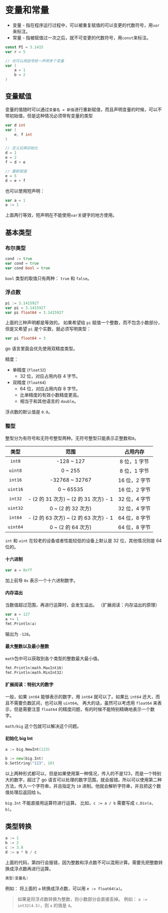 # 变量和常量

- 变量 - 指在程序运行过程中，可以被重复赋值的可以变更的代数符号，用`var`来标注。
- 常量 - 指被赋值过一次之后，就不可变更的代数符号，用`const`来标注。

```go
const PI = 3.1415
var r = 5

// 也可以用括号统一声明多个变量
var (
    a = 1
    b = 2
)
```

## 变量赋值

变量的值随时可以通过`变量名 = 新值`进行重新赋值，而且声明变量的时候，可以不带初始值，但是这种情况必须带有变量的类型

```go
var d int
var (
    e, f int
)

// 定义后再初始化
d = 1
e = 2
f = d + e

// 重新赋值
e = 5
d = e + f
```

也可以使用短声明：

```go
var a = 1
a := 1
```

上面两行等效，短声明在不能使用`var`关键字的地方使用。

## 基本类型

### 布尔类型

```go
cond := true
var cond = true
var cond bool = true
```

`bool` 类型的取值只有两种： `true` 和 `false`。

### 浮点数

```go
pi := 3.1415927
var pi = 3.1415927
var pi float64 = 3.1415927
```

上面的三种声明都是等效的。
如果希望给 `pi` 赋值一个整数，而不包含小数部分，但是又希望 `pi` 是个实数，就必须写明类型：

```go
var pi float64 = 3
```

go 语言里面会优先使用双精度类型。

精度：

- 单精度 (`float32`)
  - 32 位，对应占用内存 4 字节。
- 双精度 (`float64`)
  - 64 位，对应占用内存 8 字节。
  - 比单精度的有效小数精度更高。
  - 相当于和其他语言的 `double`。

浮点数的默认值是 `0.0`。

### 整型

整型分为有符号和无符号整型两种。无符号整型只能表示正整数和`0`。

|  类型  |    范围    |   占用内存   |
| :----: | :--------: | :----------: |
| `int8` | -128 ~ 127 | 8 位，1 字节 |
| `uint8` | 0 ~ 255 | 8 位，1 字节 |
| `int16` | -32768 ~ 32767 | 16 位，2 字节 |
| `uint16` | 0 ~ 65535 | 16 位，2 字节 |
| `int32` | - (2 的 31 次方) ~ (2 的 31 次方) - 1 | 32 位，4 字节 |
| `uint32` | 0 ~ (2 的 32 次方) | 32 位，4 字节 |
| `int64` | - (2 的 63 次方) ~ (2 的 63 次方) - 1 | 64 位，8 字节 |
| `uint64` | 0 ~ (2 的 64 次方) | 64 位，8 字节 |

`int` 和 `uint` 在较老的设备或者性能较低的设备上默认是 32 位，其他情况则是 64 位的。

#### 十六进制

```go
var a = 0xff
```

加上前导 `0x` 表示一个十六进制数字。

#### 内存溢出

当数值超过范围，再进行运算时，会发生溢出。
（扩展阅读：内存溢出的原理）

```go
var a = 127
a += 1
fmt.Println(a)
```
输出为 `-128`。

#### 最大整数以及最小整数

`math`包中可以获取到各个类型的整数最大最小值。

```go
fmt.Println(math.MaxInt16)
fmt.Println(math.MinInt32)
```

#### 扩展阅读：特别大的数字
一般，如果 `int64` 能够表示的数字，用 `int64` 就可以了。如果比 `int64` 还大，而且不需要负数区间，也可以用 `uint64`。
再大的话，虽然可以考虑用 `float64` 来表示，但是需要注意 `float64` 的精度问题，有的时候不能特别精确地表示一个数字。

`math/big` 这个包就可以解决这个问题。

#### 初始化 big Int

```go
a := big.NewInt(123)

b := new(big.Int)
b.SetString("123", 10)
```

以上两种形式都可以，但是如果使用第一种情况，传入的不是123，而是一个特别大的数字，超过了 go 语言可以处理的数字范围，就会报错。所以可以使用第二种方法，传入一个字符串，并且指定为 `10` 进制。他就会解析字符串，并且把这个数值处理后返回给 `b`。

`big.Int` 不能直接用运算符进行运算。
比如，`c := a / b` 需要写成 `c.Div(a, b)`。

## 类型转换

```go
a := 1
b := 2
c := 3.0
d := a * b / c
```

上面的代码，第四行会报错，因为整数和浮点数不可以混用计算。需要先把整数转换成浮点数再进行运算。

```go
类型(变量名)
```

例如： 将上面的 `a` 转换成浮点数，可以用 `e := float64(a)`。

> 如果是将浮点数转换为整数，则小数部分会直接丢掉。
> 例如： `a := int32(4.5)`，则 `a` 的值是 `4`。

